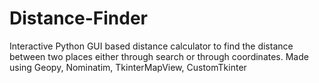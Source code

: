 # Distance-Finder
Interactive Python GUI based distance calculator to find the distance between two places either through search or through coordinates. Made using Geopy, Nominatim, TkinterMapView, CustomTkinter
